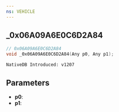 ```yaml
---
ns: VEHICLE
---
```

## _0x06A09A6E0C6D2A84

```c
// 0x06A09A6E0C6D2A84
void _0x06A09A6E0C6D2A84(Any p0, Any p1);
```

```
NativeDB Introduced: v1207
```

## Parameters
* **p0**:
* **p1**:
